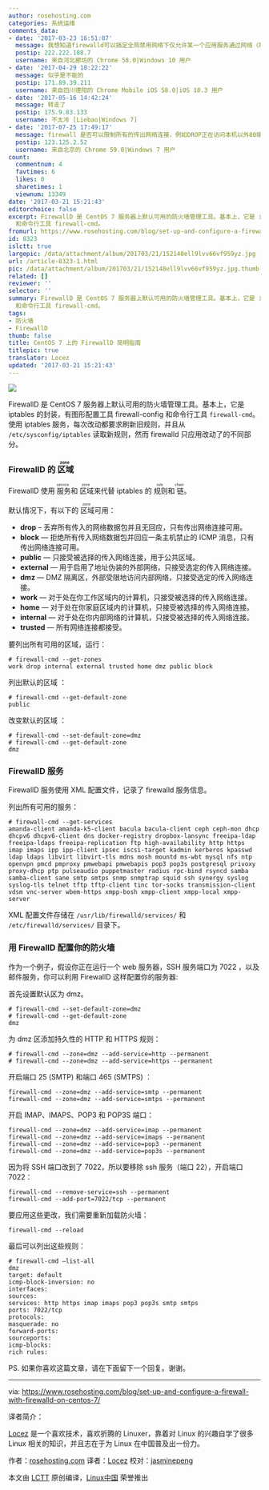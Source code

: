 ```yaml
---
author: rosehosting.com
categories: 系统运维
comments_data:
- date: '2017-03-23 16:51:07'
  message: 我想知道firewalld可以搞定全局禁用网络下仅允许某一个应用服务通过网络（端口号随机）吗。
  postip: 222.222.108.7
  username: 来自河北廊坊的 Chrome 58.0|Windows 10 用户
- date: '2017-04-29 18:22:22'
  message: 似乎是不能的
  postip: 171.89.39.211
  username: 来自四川德阳的 Chrome Mobile iOS 58.0|iOS 10.3 用户
- date: '2017-05-16 14:42:24'
  message: 转走了
  postip: 175.9.83.133
  username: 不太冷 [Liebao|Windows 7]
- date: '2017-07-25 17:49:17'
  message: firewall 是否可以限制所有的传出网络连接，例如DROP正在访问本机以外80端口的链接呢（类似iptables的OUTPUT）？
  postip: 123.125.2.52
  username: 来自北京的 Chrome 59.0|Windows 7 用户
count:
  commentnum: 4
  favtimes: 6
  likes: 0
  sharetimes: 1
  viewnum: 13349
date: '2017-03-21 15:21:43'
editorchoice: false
excerpt: FirewallD 是 CentOS 7 服务器上默认可用的防火墙管理工具。基本上，它是 iptables 的封装，有图形配置工具 firewall-config
  和命令行工具 firewall-cmd。
fromurl: https://www.rosehosting.com/blog/set-up-and-configure-a-firewall-with-firewalld-on-centos-7/
id: 8323
islctt: true
largepic: /data/attachment/album/201703/21/152148ell9lvv66vf959yz.jpg
url: /article-8323-1.html
pic: /data/attachment/album/201703/21/152148ell9lvv66vf959yz.jpg.thumb.jpg
related: []
reviewer: ''
selector: ''
summary: FirewallD 是 CentOS 7 服务器上默认可用的防火墙管理工具。基本上，它是 iptables 的封装，有图形配置工具 firewall-config
  和命令行工具 firewall-cmd。
tags:
- 防火墙
- FirewallD
thumb: false
title: CentOS 7 上的 FirewallD 简明指南
titlepic: true
translator: Locez
updated: '2017-03-21 15:21:43'
---
```


![](/data/attachment/album/201703/21/152148ell9lvv66vf959yz.jpg)


FirewallD 是 CentOS 7 服务器上默认可用的防火墙管理工具。基本上，它是 iptables 的封装，有图形配置工具 firewall-config 和命令行工具 `firewall-cmd`。使用 iptables 服务，每次改动都要求刷新旧规则，并且从 `/etc/sysconfig/iptables` 读取新规则，然而 firewalld 只应用改动了的不同部分。


### FirewallD 的<ruby> 区域 <rp>  （ </rp> <rt>  zone </rt> <rp>  ） </rp></ruby>


FirewallD 使用<ruby> 服务 <rp>  （ </rp> <rt>  service </rt> <rp>  ） </rp></ruby> 和<ruby> 区域 <rp>  （ </rp> <rt>  zone </rt> <rp>  ） </rp></ruby>来代替 iptables 的<ruby> 规则 <rp>  （ </rp> <rt>  rule </rt> <rp>  ） </rp></ruby>和<ruby> 链 <rp>  （ </rp> <rt>  chain </rt> <rp>  ） </rp></ruby>。


默认情况下，有以下的<ruby> 区域 <rp>  （ </rp> <rt>  zone </rt> <rp>  ） </rp></ruby>可用：


* **drop** – 丢弃所有传入的网络数据包并且无回应，只有传出网络连接可用。
* **block** — 拒绝所有传入网络数据包并回应一条主机禁止的 ICMP 消息，只有传出网络连接可用。
* **public** — 只接受被选择的传入网络连接，用于公共区域。
* **external** — 用于启用了地址伪装的外部网络，只接受选定的传入网络连接。
* **dmz** — DMZ 隔离区，外部受限地访问内部网络，只接受选定的传入网络连接。
* **work** — 对于处在你工作区域内的计算机，只接受被选择的传入网络连接。
* **home** — 对于处在你家庭区域内的计算机，只接受被选择的传入网络连接。
* **internal** — 对于处在你内部网络的计算机，只接受被选择的传入网络连接。
* **trusted** — 所有网络连接都接受。


要列出所有可用的区域，运行：



```
# firewall-cmd --get-zones
work drop internal external trusted home dmz public block

```

列出默认的区域 ：



```
# firewall-cmd --get-default-zone
public

```

改变默认的区域 ：



```
# firewall-cmd --set-default-zone=dmz
# firewall-cmd --get-default-zone
dmz

```

### FirewallD 服务


FirewallD 服务使用 XML 配置文件，记录了 firewalld 服务信息。


列出所有可用的服务：



```
# firewall-cmd --get-services
amanda-client amanda-k5-client bacula bacula-client ceph ceph-mon dhcp dhcpv6 dhcpv6-client dns docker-registry dropbox-lansync freeipa-ldap freeipa-ldaps freeipa-replication ftp high-availability http https imap imaps ipp ipp-client ipsec iscsi-target kadmin kerberos kpasswd ldap ldaps libvirt libvirt-tls mdns mosh mountd ms-wbt mysql nfs ntp openvpn pmcd pmproxy pmwebapi pmwebapis pop3 pop3s postgresql privoxy proxy-dhcp ptp pulseaudio puppetmaster radius rpc-bind rsyncd samba samba-client sane smtp smtps snmp snmptrap squid ssh synergy syslog syslog-tls telnet tftp tftp-client tinc tor-socks transmission-client vdsm vnc-server wbem-https xmpp-bosh xmpp-client xmpp-local xmpp-server

```

XML 配置文件存储在 `/usr/lib/firewalld/services/` 和 `/etc/firewalld/services/` 目录下。


### 用 FirewallD 配置你的防火墙


作为一个例子，假设你正在运行一个 web 服务器，SSH 服务端口为 7022 ，以及邮件服务，你可以利用 FirewallD 这样配置你的服务器:


首先设置默认区为 dmz。



```
# firewall-cmd --set-default-zone=dmz
# firewall-cmd --get-default-zone
dmz

```

为 dmz 区添加持久性的 HTTP 和 HTTPS 规则：



```
# firewall-cmd --zone=dmz --add-service=http --permanent
# firewall-cmd --zone=dmz --add-service=https --permanent

```

开启端口 25 (SMTP) 和端口 465 (SMTPS) ：



```
firewall-cmd --zone=dmz --add-service=smtp --permanent
firewall-cmd --zone=dmz --add-service=smtps --permanent

```

开启 IMAP、IMAPS、POP3 和 POP3S 端口：



```
firewall-cmd --zone=dmz --add-service=imap --permanent
firewall-cmd --zone=dmz --add-service=imaps --permanent
firewall-cmd --zone=dmz --add-service=pop3 --permanent
firewall-cmd --zone=dmz --add-service=pop3s --permanent

```

因为将 SSH 端口改到了 7022，所以要移除 ssh 服务（端口 22），开启端口 7022：



```
firewall-cmd --remove-service=ssh --permanent
firewall-cmd --add-port=7022/tcp --permanent

```

要应用这些更改，我们需要重新加载防火墙：



```
firewall-cmd --reload

```

最后可以列出这些规则：



```
# firewall-cmd –list-all
dmz
target: default
icmp-block-inversion: no
interfaces:
sources:
services: http https imap imaps pop3 pop3s smtp smtps
ports: 7022/tcp
protocols:
masquerade: no
forward-ports:
sourceports:
icmp-blocks:
rich rules:

```

PS. 如果你喜欢这篇文章，请在下面留下一个回复。谢谢。




---


via: <https://www.rosehosting.com/blog/set-up-and-configure-a-firewall-with-firewalld-on-centos-7/>


译者简介：


[Locez](http://locez.com) 是一个喜欢技术，喜欢折腾的 Linuxer，靠着对 Linux 的兴趣自学了很多 Linux 相关的知识，并且志在于为 Linux 在中国普及出一份力。


作者：[rosehosting.com](https://www.rosehosting.com/blog/set-up-and-configure-a-firewall-with-firewalld-on-centos-7/) 译者：[Locez](https://github.com/locez) 校对：[jasminepeng](https://github.com/jasminepeng)


本文由 [LCTT](https://github.com/LCTT/TranslateProject) 原创编译，[Linux中国](https://linux.cn/) 荣誉推出